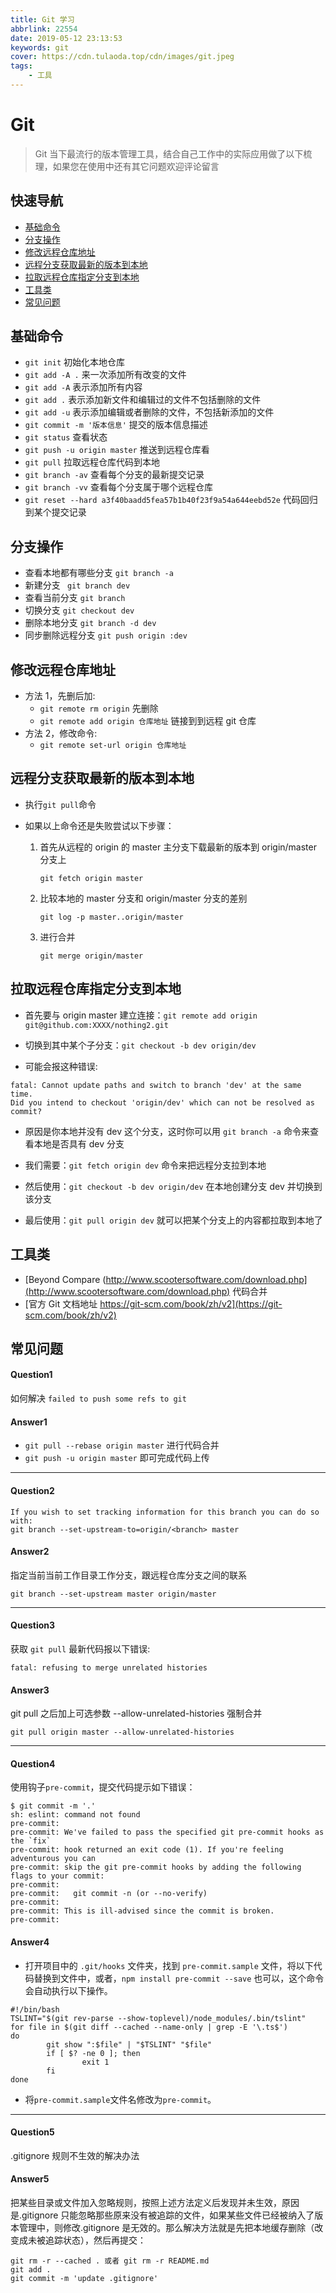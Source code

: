 ```yaml
---
title: Git 学习
abbrlink: 22554
date: 2019-05-12 23:13:53
keywords: git
cover: https://cdn.tulaoda.top/cdn/images/git.jpeg
tags:
    - 工具
---
```


# Git

> Git 当下最流行的版本管理工具，结合自己工作中的实际应用做了以下梳理，如果您在使用中还有其它问题欢迎评论留言

## 快速导航

-   [基础命令](#基础命令)
-   [分支操作](#分支操作)
-   [修改远程仓库地址](#修改远程仓库地址)
-   [远程分支获取最新的版本到本地](#远程分支获取最新的版本到本地)
-   [拉取远程仓库指定分支到本地](#拉取远程仓库指定分支到本地)
-   [工具类](#工具类)
-   [常见问题](#常见问题)

## 基础命令

-   `git init` 初始化本地仓库
-   `git add -A .` 来一次添加所有改变的文件
-   `git add -A` 表示添加所有内容
-   `git add .` 表示添加新文件和编辑过的文件不包括删除的文件
-   `git add -u` 表示添加编辑或者删除的文件，不包括新添加的文件
-   `git commit -m '版本信息'` 提交的版本信息描述
-   `git status` 查看状态
-   `git push -u origin master` 推送到远程仓库看
-   `git pull` 拉取远程仓库代码到本地
-   `git branch -av` 查看每个分支的最新提交记录
-   `git branch -vv` 查看每个分支属于哪个远程仓库
-   `git reset --hard a3f40baadd5fea57b1b40f23f9a54a644eebd52e` 代码回归到某个提交记录

## 分支操作

-   查看本地都有哪些分支 `git branch -a`
-   新建分支 ` git branch dev`
-   查看当前分支 `git branch`
-   切换分支 `git checkout dev`
-   删除本地分支 `git branch -d dev`
-   同步删除远程分支 `git push origin :dev`

## 修改远程仓库地址

-   方法 1，先删后加:
    -   `git remote rm origin` 先删除
    -   `git remote add origin 仓库地址` 链接到到远程 git 仓库
-   方法 2，修改命令:
    -   `git remote set-url origin 仓库地址`

## 远程分支获取最新的版本到本地

-   执行`git pull`命令
-   如果以上命令还是失败尝试以下步骤：

    1.  首先从远程的 origin 的 master 主分支下载最新的版本到 origin/master 分支上

        `git fetch origin master`

    2.  比较本地的 master 分支和 origin/master 分支的差别

        `git log -p master..origin/master`

    3.  进行合并

        `git merge origin/master`

## 拉取远程仓库指定分支到本地

-   首先要与 origin master 建立连接：`git remote add origin git@github.com:XXXX/nothing2.git`

-   切换到其中某个子分支：`git checkout -b dev origin/dev`

-   可能会报这种错误:

```
fatal: Cannot update paths and switch to branch 'dev' at the same time.
Did you intend to checkout 'origin/dev' which can not be resolved as commit?
```

-   原因是你本地并没有 dev 这个分支，这时你可以用 `git branch -a` 命令来查看本地是否具有 dev 分支

-   我们需要：`git fetch origin dev` 命令来把远程分支拉到本地

-   然后使用：`git checkout -b dev origin/dev` 在本地创建分支 dev 并切换到该分支

-   最后使用：`git pull origin dev` 就可以把某个分支上的内容都拉取到本地了

## 工具类

-   [Beyond Compare (http://www.scootersoftware.com/download.php](http://www.scootersoftware.com/download.php) 代码合并
-   [官方 Git 文档地址 https://git-scm.com/book/zh/v2](https://git-scm.com/book/zh/v2)

## 常见问题

#### Question1

如何解决 `failed to push some refs to git`

#### Answer1

-   `git pull --rebase origin master` 进行代码合并
-   `git push -u origin master` 即可完成代码上传

<hr>

#### Question2

```
If you wish to set tracking information for this branch you can do so with:
git branch --set-upstream-to=origin/<branch> master
```

#### Answer2

指定当前当前工作目录工作分支，跟远程仓库分支之间的联系

```
git branch --set-upstream master origin/master
```

<hr>

#### Question3

获取 `git pull` 最新代码报以下错误:

```
fatal: refusing to merge unrelated histories
```

#### Answer3

git pull 之后加上可选参数 --allow-unrelated-histories 强制合并

```
git pull origin master --allow-unrelated-histories
```

<hr>

#### Question4

使用钩子`pre-commit`，提交代码提示如下错误：

```shell
$ git commit -m '.'
sh: eslint: command not found
pre-commit:
pre-commit: We've failed to pass the specified git pre-commit hooks as the `fix`
pre-commit: hook returned an exit code (1). If you're feeling adventurous you can
pre-commit: skip the git pre-commit hooks by adding the following flags to your commit:
pre-commit:
pre-commit:   git commit -n (or --no-verify)
pre-commit:
pre-commit: This is ill-advised since the commit is broken.
pre-commit:
```

#### Answer4

-   打开项目中的 `.git/hooks` 文件夹，找到 `pre-commit.sample` 文件，将以下代码替换到文件中，或者，`npm install pre-commit --save` 也可以，这个命令会自动执行以下操作。

```shell
#!/bin/bash
TSLINT="$(git rev-parse --show-toplevel)/node_modules/.bin/tslint"
for file in $(git diff --cached --name-only | grep -E '\.ts$')
do
        git show ":$file" | "$TSLINT" "$file"
        if [ $? -ne 0 ]; then
                exit 1
        fi
done
```

-   将`pre-commit.sample`文件名修改为`pre-commit`。

<hr>

#### Question5

.gitignore 规则不生效的解决办法

#### Answer5

把某些目录或文件加入忽略规则，按照上述方法定义后发现并未生效，原因是.gitignore 只能忽略那些原来没有被追踪的文件，如果某些文件已经被纳入了版本管理中，则修改.gitignore 是无效的。那么解决方法就是先把本地缓存删除（改变成未被追踪状态），然后再提交：

```
git rm -r --cached . 或者 git rm -r README.md
git add .
git commit -m 'update .gitignore'
```
